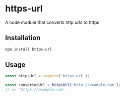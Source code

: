 # https-url
A node module that converts http urls to https

## Installation
```bash
npm install https-url
```

## Usage
```javascript
const httpsUrl = require('https-url');

const convertedUrl = httpsUrl('http://example.com');
// => 'https://example.com'
```
